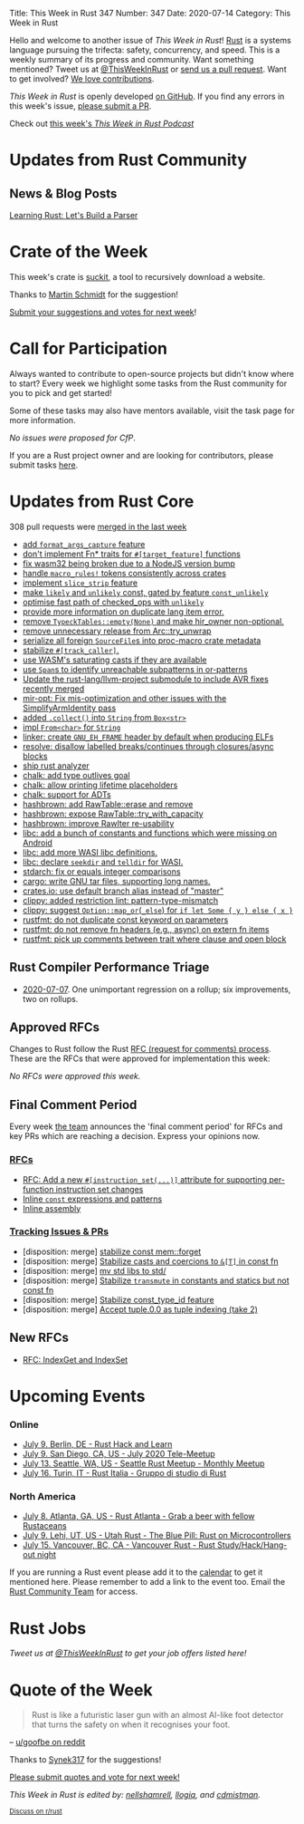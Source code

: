 Title: This Week in Rust 347
Number: 347
Date: 2020-07-14
Category: This Week in Rust

Hello and welcome to another issue of *This Week in Rust*!
[Rust](http://rust-lang.org) is a systems language pursuing the trifecta: safety, concurrency, and speed.
This is a weekly summary of its progress and community.
Want something mentioned? Tweet us at [@ThisWeekInRust](https://twitter.com/ThisWeekInRust) or [send us a pull request](https://github.com/cmr/this-week-in-rust).
Want to get involved? [We love contributions](https://github.com/rust-lang/rust/blob/master/CONTRIBUTING.md).

*This Week in Rust* is openly developed [on GitHub](https://github.com/cmr/this-week-in-rust).
If you find any errors in this week's issue, [please submit a PR](https://github.com/cmr/this-week-in-rust/pulls).

Check out [this week's *This Week in Rust Podcast*]()

# Updates from Rust Community

## News & Blog Posts

[Learning Rust: Let's Build a Parser](https://codeandbitters.com/lets-build-a-parser/)

# Crate of the Week

This week's crate is [suckit](https://github.com/skallwar/suckit), a tool to recursively download a website.

Thanks to [Martin Schmidt](https://users.rust-lang.org/t/crate-of-the-week/2704/786) for the suggestion!

[Submit your suggestions and votes for next week][submit_crate]!

[submit_crate]: https://users.rust-lang.org/t/crate-of-the-week/2704

# Call for Participation

Always wanted to contribute to open-source projects but didn't know where to start?
Every week we highlight some tasks from the Rust community for you to pick and get started!

Some of these tasks may also have mentors available, visit the task page for more information.

*No issues were proposed for CfP*.

If you are a Rust project owner and are looking for contributors, please submit tasks [here][guidelines].

[guidelines]: https://users.rust-lang.org/t/twir-call-for-participation/4821

# Updates from Rust Core

308 pull requests were [merged in the last week][merged]

[merged]: https://github.com/search?q=is%3Apr+org%3Arust-lang+is%3Amerged+merged%3A2020-06-29..2020-07-06

* [add `format_args_capture` feature](https://github.com/rust-lang/rust/pull/73670)
* [don't implement Fn* traits for `#[target_feature]` functions](https://github.com/rust-lang/rust/pull/73306)
* [fix wasm32 being broken due to a NodeJS version bump](https://github.com/rust-lang/rust/pull/73885)
* [handle `macro_rules!` tokens consistently across crates](https://github.com/rust-lang/rust/pull/73569)
* [implement `slice_strip` feature](https://github.com/rust-lang/rust/pull/73414)
* [make `likely` and `unlikely` const, gated by feature `const_unlikely`](https://github.com/rust-lang/rust/pull/73778)
* [optimise fast path of checked_ops with `unlikely`](https://github.com/rust-lang/rust/pull/73938)
* [provide more information on duplicate lang item error.](https://github.com/rust-lang/rust/pull/73449)
* [remove `TypeckTables::empty(None)` and make hir_owner non-optional.](https://github.com/rust-lang/rust/pull/73751)
* [remove unnecessary release from Arc::try_unwrap](https://github.com/rust-lang/rust/pull/74025)
* [serialize all foreign `SourceFile`s into proc-macro crate metadata](https://github.com/rust-lang/rust/pull/73706)
* [stabilize `#[track_caller]`.](https://github.com/rust-lang/rust/pull/72445)
* [use WASM's saturating casts if they are available](https://github.com/rust-lang/rust/pull/73724)
* [use `Span`s to identify unreachable subpatterns in or-patterns](https://github.com/rust-lang/rust/pull/73973)
* [Update the rust-lang/llvm-project submodule to include AVR fixes recently merged](https://github.com/rust-lang/rust/pull/73658)
* [mir-opt: Fix mis-optimization and other issues with the SimplifyArmIdentity pass](https://github.com/rust-lang/rust/pull/73949)
* [added `.collect()` into `String` from `Box<str>`](https://github.com/rust-lang/rust/pull/72688)
* [impl `From<char>` for `String`](https://github.com/rust-lang/rust/pull/73466)
* [linker: create `GNU_EH_FRAME` header by default when producing ELFs](https://github.com/rust-lang/rust/pull/73564)
* [resolve: disallow labelled breaks/continues through closures/async blocks](https://github.com/rust-lang/rust/pull/73726)
* [ship rust analyzer](https://github.com/rust-lang/rust/pull/72978)
* [chalk: add type outlives goal](https://github.com/rust-lang/chalk/pull/551)
* [chalk: allow printing lifetime placeholders](https://github.com/rust-lang/chalk/pull/557)
* [chalk: support for ADTs](https://github.com/rust-lang/chalk/pull/524)
* [hashbrown: add RawTable::erase and remove](https://github.com/rust-lang/hashbrown/pull/171)
* [hashbrown: expose RawTable::try_with_capacity](https://github.com/rust-lang/hashbrown/pull/174)
* [hashbrown: improve RawIter re-usability](https://github.com/rust-lang/hashbrown/pull/175)
* [libc: add a bunch of constants and functions which were missing on Android](https://github.com/rust-lang/libc/pull/1795)
* [libc: add more WASI libc definitions.](https://github.com/rust-lang/libc/pull/1811)
* [libc: declare `seekdir` and `telldir` for WASI.](https://github.com/rust-lang/libc/pull/1804)
* [stdarch: fix or equals integer comparisons](https://github.com/rust-lang/stdarch/pull/872)
* [cargo: write GNU tar files, supporting long names.](https://github.com/rust-lang/cargo/pull/8453)
* [crates.io: use default branch alias instead of "master"](https://github.com/rust-lang/crates.io/pull/2601)
* [clippy: added restriction lint: pattern-type-mismatch](https://github.com/rust-lang/rust-clippy/pull/4841)
* [clippy: suggest `Option::map_or`(`_else`) for `if let Some { y } else { x }`](https://github.com/rust-lang/rust-clippy/pull/5301)
* [rustfmt: do not duplicate const keyword on parameters](https://github.com/rust-lang/rustfmt/pull/4294)
* [rustfmt: do not remove fn headers (e.g., async) on extern fn items](https://github.com/rust-lang/rustfmt/pull/4291)
* [rustfmt: pick up comments between trait where clause and open block](https://github.com/rust-lang/rustfmt/pull/4292)

## Rust Compiler Performance Triage

* [2020-07-07](https://github.com/rust-lang/rustc-perf/blob/master/triage/2020.md#2020-07-07). One unimportant regression on a rollup; six improvements, two on rollups.

## Approved RFCs

Changes to Rust follow the Rust [RFC (request for comments) process](https://github.com/rust-lang/rfcs#rust-rfcs). These
are the RFCs that were approved for implementation this week:

*No RFCs were approved this week.*

## Final Comment Period

Every week [the team](https://www.rust-lang.org/team.html) announces the
'final comment period' for RFCs and key PRs which are reaching a
decision. Express your opinions now.

### [RFCs](https://github.com/rust-lang/rfcs/labels/final-comment-period)

* [RFC: Add a new `#[instruction_set(...)]` attribute for supporting per-function instruction set changes](https://github.com/rust-lang/rfcs/pull/2867)
* [Inline `const` expressions and patterns](https://github.com/rust-lang/rfcs/pull/2920)
* [Inline assembly](https://github.com/rust-lang/rfcs/pull/2873)

### [Tracking Issues & PRs](https://github.com/rust-lang/rust/labels/final-comment-period)

* [disposition: merge] [stabilize const mem::forget](https://github.com/rust-lang/rust/pull/73887)
* [disposition: merge] [Stabilize casts and coercions to `&[T]` in const fn](https://github.com/rust-lang/rust/pull/73862)
* [disposition: merge] [mv std libs to std/](https://github.com/rust-lang/rust/pull/73265)
* [disposition: merge] [Stabilize `transmute` in constants and statics but not const fn](https://github.com/rust-lang/rust/pull/72920)
* [disposition: merge] [Stabilize const_type_id feature](https://github.com/rust-lang/rust/pull/72488)
* [disposition: merge] [Accept tuple.0.0 as tuple indexing (take 2)](https://github.com/rust-lang/rust/pull/71322)

## New RFCs

* [RFC: IndexGet and IndexSet](https://github.com/rust-lang/rfcs/pull/2953)

# Upcoming Events

### Online
* [July 9. Berlin, DE - Rust Hack and Learn](https://www.meetup.com/opentechschool-berlin/events/txcprrybckbmb/)
* [July 9. San Diego, CA, US - July 2020 Tele-Meetup](https://www.meetup.com/San-Diego-Rust/events/271680644/)
* [July 13. Seattle, WA, US - Seattle Rust Meetup - Monthly Meetup](https://www.meetup.com/Seattle-Rust-Meetup/events/gskksrybckbsb/)
* [July 16. Turin, IT - Rust Italia - Gruppo di studio di Rust](https://community.mozilla.org/events/gruppo-di-studio-di-rust-3/)

### North America
* [July 8. Atlanta, GA, US - Rust Atlanta - Grab a beer with fellow Rustaceans](https://www.meetup.com/Rust-ATL/events/qxqdgrybckblb/)
* [July 9. Lehi, UT, US - Utah Rust - The Blue Pill: Rust on Microcontrollers](https://www.meetup.com/utah-rust/events/268567961/)
* [July 15. Vancouver, BC, CA - Vancouver Rust - Rust Study/Hack/Hang-out night](https://www.meetup.com/Vancouver-Rust/events/qnrgnrybckbtb/)

If you are running a Rust event please add it to the [calendar] to get
it mentioned here. Please remember to add a link to the event too.
Email the [Rust Community Team][community] for access.

[calendar]: https://www.google.com/calendar/embed?src=apd9vmbc22egenmtu5l6c5jbfc%40group.calendar.google.com
[community]: mailto:community-team@rust-lang.org

# Rust Jobs

*Tweet us at [@ThisWeekInRust](https://twitter.com/ThisWeekInRust) to get your job offers listed here!*

# Quote of the Week

> Rust is like a futuristic laser gun with an almost AI-like foot detector that turns the safety on when it recognises your foot.

– [u/goofbe on reddit](https://www.reddit.com/r/rust/comments/hiyfhq/linus_torvalds_the_kernel_team_is_looking_at/fwk12r6/)

Thanks to [Synek317](https://users.rust-lang.org/t/twir-quote-of-the-week/328/898) for the suggestions!

[Please submit quotes and vote for next week!](https://users.rust-lang.org/t/twir-quote-of-the-week/328)

*This Week in Rust is edited by: [nellshamrell](https://github.com/nellshamrell), [llogiq](https://github.com/llogiq), and [cdmistman](https://github.com/cdmistman).*

<small>[Discuss on r/rust](https://www.reddit.com/r/rust/comments/hnkws3/this_week_in_rust_346/)</small>
